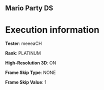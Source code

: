## Mario Party DS

# Execution information


**Tester**: meeeaCH

**Rank**: PLATINUM

**High-Resolution 3D**: ON

**Frame Skip Type**: NONE

**Frame Skip Value**: 1